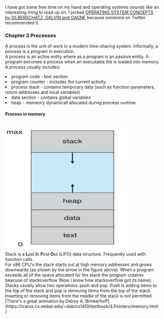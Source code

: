 I have got some free time on my hand and operating systems sounds like an interesting thing to read up on. I picked [OPERATING SYSTEM CONCEPTS by SILBERSCHATZ, GALVIN and GAGNE](https://www.os-book.com/OS9/) because someone on Twitter recommended it.
<br>
### Chapter 3 Processes
A process is the unit of work in a modern time-sharing system. Informally, a process is a program in execution. <br>
A process is an active entity where as a program is an passive entity. A program becomes a process when an executable file is loaded into memory.<br>
A process usually includes: 
<li> program code - text section
<li> program counter  - includes the current activity
<li> process stack - contains temporary data (such as function parameters, return addresses and local variables) </li>
<li> data section - contains global variables
<li> heap - memeory dynamicall allocated during process runtime
<br>

#### Process in memory
  <br>  
<img src="/assets/process_in_memory.PNG" width="400" height="400" /><br>
Stack is a <b>L</b>ast <b>I</b>n <b>F</b>irst <b>O</b>ut (LIFO) data structure. Frequently used with function calls. <br>
For x86 CPU's the stack starts out at high memory addresses and grows downwards (as shown by the arrow in the figure above). When a program exceeds all of the space allocated for the stack the program crashes beacuse of stackoverflow (Now I know how stackoverflow got its name). <br>
Stacks usually allow two operations: push and pop. Push is adding items to the top of the stack and pop is removing items from the top of the stack. Inserting or removing items from the middle of the stack is not permitted. <br>
[There's a great animation by Delroy A. Brinkerhoff](https://icarus.cs.weber.edu/~dab/cs1410/textbook/4.Pointers/memory.html)
